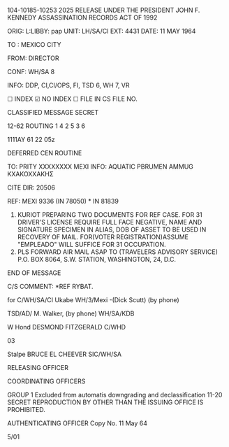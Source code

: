 104-10185-10253 2025 RELEASE UNDER THE PRESIDENT JOHN F. KENNEDY ASSASSINATION RECORDS ACT OF 1992

ORIG: L:LIBBY: pap
UNIT: LH/SA/CI
EXT: 4431
DATE: 11 MAY 1964

TO : MEXICO CITY

FROM: DIRECTOR

CONF: WH/SA 8

INFO: DDP, CI,CI/OPS, FI, TSD 6, WH 7, VR

☐ INDEX
☑ NO INDEX
☐ FILE IN CS FILE NO.

CLASSIFIED MESSAGE
SECRET

12-62
ROUTING
1
4
2
5
3
6

1111AY 61 22 05z

DEFERRED CEN
ROUTINE

TO:
PRITY
XXXXXXXX MEXI
INFO: AQUATIC PBRUMEN AMMUG
ΚΧΑΚΟΧΧΑΚΗΣ

CITE DIR: 20506

REF: MEXI 9336 (IN 78050) *
IN 81839

1. KURIOT PREPARING TWO DOCUMENTS FOR REF CASE. FOR
31
DRIVER'S LICENSE REQUIRE FULL FACE NEGATIVE, NAME AND SIGNATURE
SPECIMEN IN ALIAS, DOB OF ASSET TO BE USED IN RECOVERY OF MAIL.
FOR(VOTER REGISTRATION)ASSUME "EMPLEADO" WILL SUFFICE FOR
31
OCCUPATION.
2. PLS FORWARD AIR MAIL ASAP TO (TRAVELERS ADVISORY SERVICE)
P.O. BOX 8064, S.W. STATION, WASHINGTON, 24, D.C.

END OF MESSAGE

C/S COMMENT: *REF RYBAT.

for
C/WH/SA/CI Ukabe
WH/3/Mexi -(Dick Scutt) (by phone)

TSD/AD/ M. Walker, (by phone)
WH/SA/KDB

W Hond
DESMOND FITZGERALD
C/WHD

03

Stalpe
BRUCE EL CHEEVER
SIC/WH/SA

RELEASING OFFICER

COORDINATING OFFICERS

GROUP 1
Excluded from automatis
downgrading and
declassification
11-20
SECRET
REPRODUCTION BY OTHER THAN THE ISSUING OFFICE IS PROHIBITED.

AUTHENTICATING
OFFICER
Copy No.
11 May 64

5/01
